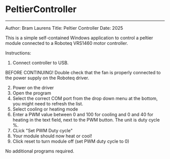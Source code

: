 # PeltierController
-------------------------------------------
Author: Bram Laurens
Title: Peltier Controller
Date: 2025


This is a simple self-contained Windows application to control a peltier module connected to a Roboteq
VRS1460 motor controller.

Instructions:
1. Connect controller to USB.

BEFORE CONTINUING! Double check that the fan is properly connected to the power supply on the Roboteq driver.

2. Power on the driver
3. Open the program
4. Select the correct COM port from the drop down menu at the bottom, you might need to refresh the list.
5. Select cooling or heating mode
6. Enter a PWM value between 0 and 100 for cooling and 0 and 40 for heating in the text field, next to the PWM button. The unit is duty cycle %.
7. CLick "Set PWM Duty cycle"
8. Your module should now heat or cool!
9. Click reset to turn module off (set PWM duty cycle to 0)


No additional programs required.
